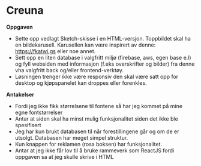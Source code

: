 # Creuna

__Oppgaven__
 
- Sette opp vedlagt Sketch-skisse i en HTML-versjon. Toppbildet skal ha en bildekarusell. Karusellen kan være inspirert av denne: https://fkatwi.gs eller noe annet. 
- Sett opp en liten database i valgfritt miljø (firebase, aws, egen base e.l) og fyll websiden med informasjon (f.eks overskrifter og bilder) fra denne vha valgfritt back og/eller frontend-verktøy.
- Løsningen trenger ikke være responsiv den skal være satt opp for desktop og kjøpspanelet kan droppes eller forenkles. 

__Antakelser__
- Fordi jeg ikke fikk størrelsene til fontene så har jeg kommet på mine egne fontstørrelser
- Antar at siden skal ha minst mulig funksjonalitet siden det ikke ble spesifisert
- Jeg har kun brukt databasen til når forestillingene går og om de er utsolgt. Databasen har meget simpel struktur.
- Kun knappen for reklamen (rosa boksen) har funksjonalitet.
- Antar at jeg ikke får lov til å bruke rammeverk som ReactJS fordi oppgaven sa at jeg skulle skrive i HTML
